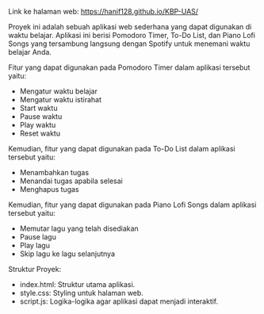 Link ke halaman web: https://hanif128.github.io/KBP-UAS/

Proyek ini adalah sebuah aplikasi web sederhana yang dapat digunakan di waktu belajar. Aplikasi ini berisi Pomodoro Timer, To-Do List, dan Piano Lofi Songs yang tersambung langsung dengan Spotify untuk menemani waktu belajar Anda.

Fitur yang dapat digunakan pada Pomodoro Timer dalam aplikasi tersebut yaitu:
- Mengatur waktu belajar
- Mengatur waktu istirahat
- Start waktu
- Pause waktu
- Play waktu
- Reset waktu

Kemudian, fitur yang dapat digunakan pada To-Do List dalam aplikasi tersebut yaitu:
- Menambahkan tugas
- Menandai tugas apabila selesai
- Menghapus tugas

Kemudian, fitur yang dapat digunakan pada Piano Lofi Songs dalam aplikasi tersebut yaitu:
- Memutar lagu yang telah disediakan
- Pause lagu
- Play lagu
- Skip lagu ke lagu selanjutnya

Struktur Proyek:
- index.html: Struktur utama aplikasi.
- style.css: Styling untuk halaman web.
- script.js: Logika-logika agar aplikasi dapat menjadi interaktif.
